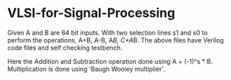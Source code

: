 # VLSI-for-Signal-Processing
Given A and B are 64 bit inputs.
With two selection lines s1 and s0 to perform the operations, A+B, A-B, A*B, C+A*B.
The above files have Verilog code files and self checking testbench.

Here the Addition and Subtraction operation done using A + (-1)^s * B.
Multiplication is done using 'Baugh Wooley multiplier'.
